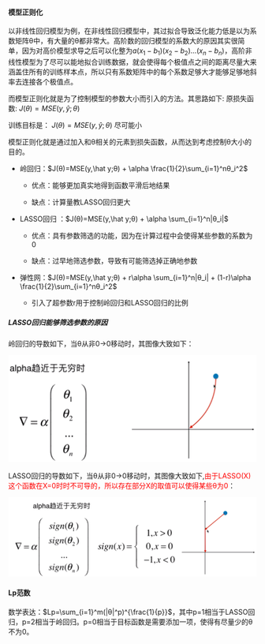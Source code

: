 #### 模型正则化

以非线性回归模型为例，在非线性回归模型中，其过拟合导致泛化能力低是以为系数矩阵θ中，有大量的θ都非常大。高阶数的回归模型的系数大的原因其实很简单，因为对高价模型求导之后可以化整为$a(x_1-b_1)(x_2-b_2)...(x_n-b_n)$，高阶非线性模型为了尽可以能地拟合训练数据，就会使得每个极值点之间的距离尽量大来涵盖住所有的训练样本点，所以只有系数矩阵中的每个系数足够大才能够足够地斜率去连接各个极值点。<br>

而模型正则化就是为了控制模型的参数大小而引入的方法。其思路如下:
原损失函数: $J(θ)=MSE(y,\hat y;θ)$<br>

训练目标是： $J(θ)=MSE(y,\hat y;θ)$ 尽可能小<br>

模型正则化就是通过加入和θ相关的元素到损失函数，从而达到考虑控制θ大小的目的。<br>

- 岭回归：$J(θ)=MSE(y,\hat y;θ) + \alpha \frac{1}{2}\sum_{i=1}^nθ_i^2$
  
  - 优点：能够更加真实地得到函数平滑后地结果
  
  - 缺点：计算量教LASSO回归更大

- LASSO回归 ：$J(θ)=MSE(y,\hat y;θ) + \alpha \sum_{i=1}^n|θ_i|$
  
  - 优点：具有参数筛选的功能，因为在计算过程中会使得某些参数的系数为0
  
  - 缺点：过早地筛选参数，导致有可能筛选掉正确地参数

- 弹性网：$J(θ)=MSE(y,\hat y;θ) + r\alpha \sum_{i=1}^n|θ_i| + (1-r)\alpha \frac{1}{2}\sum_{i=1}^nθ_i^2$
  
  - 引入了超参数r用于控制岭回归和LASSO回归的比例

##### LASSO回归能够筛选参数的原因

岭回归的导数如下，当θ从非0→0移动时，其图像大致如下：

![](img/gradient_of_ridge.PNG)<br>

LASSO回归的导数如下，当θ从非0→0移动时，其图像大致如下,<font color='red'>由于LASSO(X)这个函数在X=0时时不可导的，所以存在部分X的取值可以使得某些θ为0</font>：

![](img/gradient_of_LASSO.PNG)

#### Lp范数

数学表达：$Lp=\sum_{i=1}^m(|θ|^p)^{\frac{1}{p}}$，其中p=1相当于LASSO回归，p=2相当于岭回归。p=0相当于目标函数是需要添加一项，使得有尽量少的θ不为0。<br>
